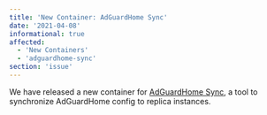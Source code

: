 ```yaml
---
title: 'New Container: AdGuardHome Sync'
date: '2021-04-08'
informational: true
affected:
  - 'New Containers'
  - 'adguardhome-sync'
section: 'issue'
---
```


We have released a new container for [AdGuardHome Sync](https://github.com/linuxserver/docker-adguardhome-sync), a tool to synchronize AdGuardHome config to replica instances.
